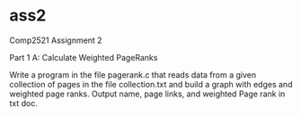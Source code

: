 # ass2
Comp2521 Assignment 2 

Part 1 A:
Calculate Weighted PageRanks

Write a program in the file pagerank.c that reads data from a given collection of pages in the file collection.txt and build a graph with edges and weighted page ranks. Output name, page links, and weighted Page rank in txt doc.
